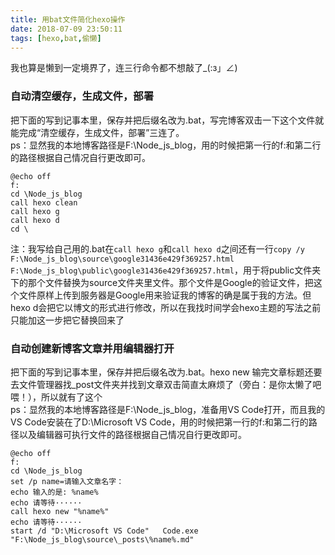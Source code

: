 ```yaml
---
title: 用bat文件简化hexo操作
date: 2018-07-09 23:50:11
tags: [hexo,bat,偷懒]
---
```

我也算是懒到一定境界了，连三行命令都不想敲了_(:з」∠)
<!--more-->
### 自动清空缓存，生成文件，部署
把下面的写到记事本里，保存并把后缀名改为.bat，写完博客双击一下这个文件就能完成“清空缓存，生成文件，部署”三连了。  
ps：显然我的本地博客路径是F:\Node_js_blog，用的时候把第一行的f:和第二行的路径根据自己情况自行更改即可。
```shell
@echo off
f:
cd \Node_js_blog
call hexo clean
call hexo g
call hexo d
cd \
```
注：我写给自己用的.bat在`call hexo g`和`call hexo d`之间还有一行`copy /y F:\Node_js_blog\source\google31436e429f369257.html F:\Node_js_blog\public\google31436e429f369257.html`，用于将public文件夹下的那个文件替换为source文件夹里文件。那个文件是Google的验证文件，把这个文件原样上传到服务器是Google用来验证我的博客的确是属于我的方法。但hexo d会把它以博文的形式进行修改，所以在我找时间学会hexo主题的写法之前只能加这一步把它替换回来了
### 自动创建新博客文章并用编辑器打开
把下面的写到记事本里，保存并把后缀名改为.bat。hexo new 输完文章标题还要去文件管理器找_post文件夹并找到文章双击简直太麻烦了（旁白：是你太懒了吧喂！），所以就有了这个  
ps：显然我的本地博客路径是F:\Node_js_blog，准备用VS Code打开，而且我的VS Code安装在了D:\Microsoft VS Code，用的时候把第一行的f:和第二行的路径以及编辑器可执行文件的路径根据自己情况自行更改即可。
```shell
@echo off
f:
cd \Node_js_blog
set /p name=请输入文章名字：
echo 输入的是: %name%
echo 请等待······
call hexo new "%name%"
echo 请等待······
start /d "D:\Microsoft VS Code"   Code.exe  "F:\Node_js_blog\source\_posts\%name%.md"
```
<!--more-->